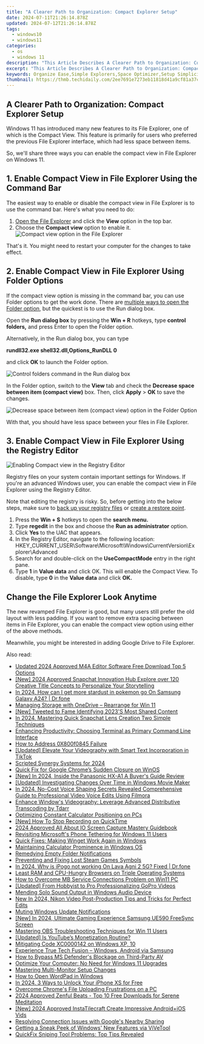 ```yaml
---
title: "A Clearer Path to Organization: Compact Explorer Setup"
date: 2024-07-11T21:26:14.878Z
updated: 2024-07-12T21:26:14.878Z
tags:
  - windows10
  - windows11
categories:
  - os
  - windows 11
description: "This Article Describes A Clearer Path to Organization: Compact Explorer Setup"
excerpt: "This Article Describes A Clearer Path to Organization: Compact Explorer Setup"
keywords: Organize Ease,Simple Explorers,Space Optimizer,Setup Simplicity,Clarity in Org,Compact Arrangement,Explorer Prep
thumbnail: https://thmb.techidaily.com/2ee7691e7273eb11818d41a9cf81a37cef10bbda58003f87ccdd98d9756a0aeb.jpg
---
```


## A Clearer Path to Organization: Compact Explorer Setup

 Windows 11 has introduced many new features to its File Explorer, one of which is the Compact View. This feature is primarily for users who preferred the previous File Explorer interface, which had less space between items.

 So, we'll share three ways you can enable the compact view in File Explorer on Windows 11\.

## 1\. Enable Compact View in File Explorer Using the Command Bar

 The easiest way to enable or disable the compact view in File Explorer is to use the command bar. Here's what you need to do:

1. [Open the File Explorer](https://www.makeuseof.com/windows-open-file-explorer/) and click the **View** option in the top bar.
2. Choose the **Compact view** option to enable it.  
![Compact view option in the File Explorer](https://static1.makeuseofimages.com/wordpress/wp-content/uploads/2023/01/comapct-view-option.jpg)

 That's it. You might need to restart your computer for the changes to take effect.

## 2\. Enable Compact View in File Explorer Using Folder Options

 If the compact view option is missing in the command bar, you can use Folder options to get the work done. There are [multiple ways to open the Folder option](https://www.makeuseof.com/windows-10-open-folder-options/), but the quickest is to use the Run dialog box.

 Open the **Run dialog box** by pressing the **Win + R** hotkeys, type **control folders,** and press Enter to open the Folder option.

 Alternatively, in the Run dialog box, you can type

**rundll32.exe shell32.dll,Options_RunDLL 0**

 and click **OK** to launch the Folder option.

![Control folders command in the Run dialog box](https://static1.makeuseofimages.com/wordpress/wp-content/uploads/2023/01/control-folders-command.jpg)

 In the Folder option, switch to the **View** tab and check the **Decrease space between item (compact view)** box. Then, click **Apply** \> **OK** to save the changes.

![Decrease space between item (compact view) option in the Folder Option](https://static1.makeuseofimages.com/wordpress/wp-content/uploads/2023/01/decrease-space-between-item-compact-view-option.jpg)

 With that, you should have less space between your files in File Explorer.

## 3\. Enable Compact View in File Explorer Using the Registry Editor

![Enabling Compact view in the Registry Editor](https://static1.makeuseofimages.com/wordpress/wp-content/uploads/2023/01/enabling-compact-view.jpg)

 Registry files on your system contain important settings for Windows. If you're an advanced Windows user, you can enable the compact view in File Explorer using the Registry Editor.

 Note that editing the registry is risky. So, before getting into the below steps, make sure to [back up your registry files](https://www.makeuseof.com/tag/backup-restore-windows-registry/) or [create a restore point](https://www.makeuseof.com/windows-11-create-restore-point/).

1. Press the **Win + S** hotkeys to open the **search menu.**
2. Type **regedit** in the box and choose the **Run as administrator** option.
3. Click **Yes** to the UAC that appears.
4. In the Registry Editor, navigate to the following location:  
HKEY_CURRENT_USER\Software\Microsoft\Windows\CurrentVersion\Explorer\Advanced
5. Search for and double-click on the **UseCompactMode** entry in the right pane.
6. Type **1** in **Value data** and click OK. This will enable the Compact View. To disable, type **0** in the **Value data** and click **OK.**

## Change the File Explorer Look Anytime

 The new revamped File Explorer is good, but many users still prefer the old layout with less padding. If you want to remove extra spacing between items in File Explorer, you can enable the compact view option using either of the above methods.

 Meanwhile, you might be interested in adding Google Drive to File Explorer.


<ins class="adsbygoogle"
     style="display:block"
     data-ad-format="autorelaxed"
     data-ad-client="ca-pub-7571918770474297"
     data-ad-slot="1223367746"></ins>



<ins class="adsbygoogle"
     style="display:block"
     data-ad-client="ca-pub-7571918770474297"
     data-ad-slot="8358498916"
     data-ad-format="auto"
     data-full-width-responsive="true"></ins>



<span class="atpl-alsoreadstyle">Also read:</span>
<div><ul>
<li><a href="https://smart-video-editing.techidaily.com/updated-2024-approved-m4a-editor-software-free-download-top-5-options/"><u>Updated 2024 Approved M4A Editor Software Free Download Top 5 Options</u></a></li>
<li><a href="https://snapchat-videos.techidaily.com/new-2024-approved-snapchat-innovation-hub-explore-over-120-creative-title-concepts-to-personalize-your-storytelling/"><u>[New] 2024 Approved  Snapchat Innovation Hub  Explore over 120 Creative Title Concepts to Personalize Your Storytelling</u></a></li>
<li><a href="https://change-location.techidaily.com/in-2024-how-can-i-get-more-stardust-in-pokemon-go-on-samsung-galaxy-a24-drfone-by-drfone-virtual-android/"><u>In 2024, How can I get more stardust in pokemon go On Samsung Galaxy A24? | Dr.fone</u></a></li>
<li><a href="https://windows11.techidaily.com/managing-storage-with-onedrive-rearrange-for-win-11/"><u>Managing Storage with OneDrive – Rearrange for Win 11</u></a></li>
<li><a href="https://twitter-videos.techidaily.com/new-tweeted-to-fame-identifying-2023s-most-shared-content/"><u>[New] Tweeted to Fame  Identifying 2023'S Most Shared Content</u></a></li>
<li><a href="https://snapchat-videos.techidaily.com/in-2024-mastering-quick-snapchat-lens-creation-two-simple-techniques/"><u>In 2024, Mastering Quick Snapchat Lens Creation  Two Simple Techniques</u></a></li>
<li><a href="https://windows11.techidaily.com/enhancing-productivity-choosing-terminal-as-primary-command-line-interface/"><u>Enhancing Productivity: Choosing Terminal as Primary Command Line Interface</u></a></li>
<li><a href="https://windows11.techidaily.com/how-to-address-0x800f0845-failure/"><u>How to Address 0X800f0845 Failure</u></a></li>
<li><a href="https://tiktok-video-recordings.techidaily.com/updated-elevate-your-videography-with-smart-text-incorporation-in-tiktok/"><u>[Updated] Elevate Your Videography with Smart Text Incorporation in TikTok</u></a></li>
<li><a href="https://some-approaches.techidaily.com/scripted-synergy-systems-for-2024/"><u>Scripted Synergy Systems for 2024</u></a></li>
<li><a href="https://windows11.techidaily.com/quick-fix-for-google-chromes-sudden-closure-on-winos/"><u>Quick Fix for Google Chrome’s Sudden Closure on WinOS</u></a></li>
<li><a href="https://vp-tips.techidaily.com/new-in-2024-inside-the-panasonic-hx-a1-a-buyers-guide-review/"><u>[New] In 2024, Inside the Panasonic HX-A1  A Buyer's Guide Review</u></a></li>
<li><a href="https://fox-http.techidaily.com/updated-investigating-changes-over-time-in-windows-movie-maker/"><u>[Updated] Investigating Changes Over Time in Windows Movie Maker</u></a></li>
<li><a href="https://audio-shaping.techidaily.com/in-2024-no-cost-voice-shaping-secrets-revealed-comprehensive-guide-to-professional-video-voice-edits-using-filmora/"><u>In 2024, No-Cost Voice Shaping Secrets Revealed Comprehensive Guide to Professional Video Voice Edits Using Filmora</u></a></li>
<li><a href="https://windows11.techidaily.com/enhance-windows-videography-leverage-advanced-distributive-transcoding-by-tdarr/"><u>Enhance Window's Videography: Leverage Advanced Distributive Transcoding by Tdarr</u></a></li>
<li><a href="https://windows11.techidaily.com/optimizing-constant-calculator-positioning-on-pcs/"><u>Optimizing Constant Calculator Positioning on PCs</u></a></li>
<li><a href="https://video-capture.techidaily.com/new-how-to-stop-recording-on-quicktime/"><u>[New] How To Stop Recording on QuickTime</u></a></li>
<li><a href="https://screen-activity-recording.techidaily.com/2024-approved-all-about-io-screen-capture-mastery-guidebook/"><u>2024 Approved  All About IO Screen Capture Mastery Guidebook</u></a></li>
<li><a href="https://windows11.techidaily.com/revisiting-microsofts-phone-tethering-for-windows-11-users/"><u>Revisiting Microsoft's Phone Tethering for Windows 11 Users</u></a></li>
<li><a href="https://windows11.techidaily.com/quick-fixes-making-winget-work-again-in-windows/"><u>Quick Fixes: Making Winget Work Again in Windows</u></a></li>
<li><a href="https://windows11.techidaily.com/maintaining-calculator-prominence-in-windows-os/"><u>Maintaining Calculator Prominence in Windows OS</u></a></li>
<li><a href="https://windows11.techidaily.com/remedying-empty-folder-notifications/"><u>Remedying Empty Folder Notifications</u></a></li>
<li><a href="https://windows11.techidaily.com/preventing-and-fixing-lost-steam-games-symbols/"><u>Preventing and Fixing Lost Steam Games Symbols</u></a></li>
<li><a href="https://android-pokemon-go.techidaily.com/in-2024-why-is-ipogo-not-working-on-lava-agni-2-5g-fixed-drfone-by-drfone-virtual-android/"><u>In 2024, Why is iPogo not working On Lava Agni 2 5G? Fixed | Dr.fone</u></a></li>
<li><a href="https://windows11.techidaily.com/least-ram-and-cpu-hungry-browsers-on-triple-operating-systems/"><u>Least RAM and CPU-Hungry Browsers on Triple Operating Systems</u></a></li>
<li><a href="https://windows11.techidaily.com/how-to-overcome-mb-service-connections-problem-on-win11-pc/"><u>How to Overcome MB Service Connections Problem on Win11 PC</u></a></li>
<li><a href="https://vp-tips.techidaily.com/updated-from-hobbyist-to-pro-professionalizing-gopro-videos/"><u>[Updated] From Hobbyist to Pro  Professionalizing GoPro Videos</u></a></li>
<li><a href="https://windows11.techidaily.com/mending-solo-sound-output-in-windows-audio-device/"><u>Mending Solo Sound Output in Windows Audio Device</u></a></li>
<li><a href="https://smart-video-creator.techidaily.com/new-in-2024-nikon-video-post-production-tips-and-tricks-for-perfect-edits/"><u>New In 2024, Nikon Video Post-Production Tips and Tricks for Perfect Edits</u></a></li>
<li><a href="https://windows11.techidaily.com/muting-windows-update-notifications/"><u>Muting Windows Update Notifications</u></a></li>
<li><a href="https://fox-helps.techidaily.com/new-in-2024-ultimate-gaming-experience-samsung-ue590-freesync-screen/"><u>[New] In 2024, Ultimate Gaming Experience  Samsung UE590 FreeSync Screen</u></a></li>
<li><a href="https://windows11.techidaily.com/mastering-obs-troubleshooting-techniques-for-win-11-users/"><u>Mastering OBS Troubleshooting Techniques for Win 11 Users</u></a></li>
<li><a href="https://youtube-blog.techidaily.com/ed-is-youtubes-monetization-routine/"><u>[Updated] Is YouTube’s Monetization Routine?</u></a></li>
<li><a href="https://windows11.techidaily.com/mitigating-code-xc0000142-on-windows-xp-10/"><u>Mitigating Code XC0000142 on Windows XP, 10</u></a></li>
<li><a href="https://windows11.techidaily.com/experience-true-tech-fusion-windows-android-via-samsung/"><u>Experience True Tech Fusion – Windows, Android via Samsung</u></a></li>
<li><a href="https://windows11.techidaily.com/how-to-bypass-ms-defenders-blockage-on-third-party-av/"><u>How to Bypass MS Defender's Blockage on Third-Party AV</u></a></li>
<li><a href="https://windows11.techidaily.com/optimize-your-computer-no-need-for-windows-11-upgrades/"><u>Optimize Your Computer: No Need for Windows 11 Upgrades</u></a></li>
<li><a href="https://windows11.techidaily.com/mastering-multi-monitor-setup-changes/"><u>Mastering Multi-Monitor Setup Changes</u></a></li>
<li><a href="https://windows11.techidaily.com/how-to-open-wordpad-in-windows/"><u>How to Open WordPad in Windows</u></a></li>
<li><a href="https://sim-unlock.techidaily.com/in-2024-3-ways-to-unlock-your-iphone-xs-for-free-by-drfone-ios/"><u>In 2024, 3 Ways to Unlock Your iPhone XS for Free</u></a></li>
<li><a href="https://windows11.techidaily.com/overcome-chromes-file-uploading-frustrations-on-a-pc/"><u>Overcome Chrome's File Uploading Frustrations on a PC</u></a></li>
<li><a href="https://article-knowledge.techidaily.com/2024-approved-zenful-beats-top-10-free-downloads-for-serene-meditation/"><u>2024 Approved  Zenful Beats - Top 10 Free Downloads for Serene Meditation</u></a></li>
<li><a href="https://instagram-video-files.techidaily.com/new-2024-approved-instatilecraft-create-impressive-androidplusios-vids/"><u>[New] 2024 Approved  InstaTilecraft  Create Impressive Android+iOS Vids</u></a></li>
<li><a href="https://windows11.techidaily.com/resolving-connection-issues-with-googles-nearby-sharing/"><u>Resolving Connection Issues with Google's Nearby Sharing</u></a></li>
<li><a href="https://windows11.techidaily.com/getting-a-sneak-peek-of-windows-new-features-via-vivetool/"><u>Getting a Sneak Peek of Windows' New Features via ViVeTool</u></a></li>
<li><a href="https://windows11.techidaily.com/quickfix-sniping-tool-problems-top-tips-revealed/"><u>QuickFix Sniping Tool Problems: Top Tips Revealed</u></a></li>
</ul></div>
